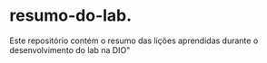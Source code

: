 # resumo-do-lab.
Este repositório contém o resumo das lições aprendidas durante o desenvolvimento do lab na DIO"
